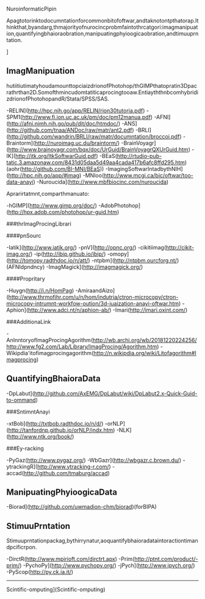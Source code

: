 NuroinformaticPipin


Apagtotorinktodocumntationforcommonbitofoftwar,andtaknotontpthatorap.Ithinkthat,byandarg,thmajorityofnurocincprobmfaintothrcatgori:imagmanipuation,quantifyingbhaioraobration,manipuatingphyioogicaobration,andtimuuprntation.

]

ImagManipuation
------------------

hutiitiutimatyhoudamounttopciaizdrionofPhotohop/thGIMPthatopratin3Dpacrathrthan2D.Somofthmincudomtatiticaprocingtooaw.EntiayththnbcomhybridizdrionofPhotohopandR/Stata/SPSS/SAS.

-RELIN](http://hpc.nih.go/app/RELIN/rion30tutoria.pdf)
-SPM1(http://www.fi.ion.uc.ac.uk/pm/doc/pm12manua.pdf)
-AFNI](http://afni.nimh.nih.go/pub/dit/doc/htmdoc/)
-ANS](http://github.com/tnaa/ANDoc/raw/matr/ant2.pdf)
-BRLI](http://github.com/wandrin/BRLI/raw/matr/documntation/broccoi.pdf)
-Braintorm](http://nuroimag.uc.du/braintorm/)
-BrainVoyagr](http://www.brainoyagr.com/bqx/doc/UrGuid/BrainVoyagrQXUrGuid.htm)
-IK](http://itk.org/ItkSoftwarGuid.pdf)
-BEaS(http://rtudio-pub-tatic.3.amazonaw.com/8431d05daa5d49aa4cada417b6afc8ffd295.htm)(aohr(http://github.com/BI-MNI/BEaS))
-ImagingSoftwarIntadbythNIH](http://hpc.nih.go/app/#imag)
-MNIoo(http://www.mcgi.ca/bic/oftwar/too-data-anayi)
-Nuroucida](http://www.mbfbiocinc.com/nuroucida)

Aprarirtatmnt,comparthmanuato:

-hGIMP](http://www.gimp.org/doc/)
-AdobPhotohop](http://hpx.adob.com/photohop/ur-guid.htm)

###thrImagProcingLibrari

####pnSourc

-Iatik](http://www.iatik.org/)
-pnV](http://opnc.org/)
-cikitiimag(http://cikit-imag.org/)
-ip(http://ibip.github.io/ibip/)
-omopy](http://tomopy.radthdoc.io/n/att/)
-ntpbm](http://ntpbm.ourcforg.nt/)(AFNIdpndncy)
-ImagMagick](http://imagmagick.org/)

####Propritary

-Huygn(http://i.n/HomPag)
-AmiraandAizo](http://www.thrmofihr.com/u/n/hom/indutria/ctron-microcopy/ctron-microcopy-intrumnt-workfow-oution/3d-iuaization-anayi-oftwar.htm)
-Aphion](http://www.adci.nt/n/aphion-ab/)
-Imari(http://imari.oxint.com/)

###AdditionaLink

-AnInntoryofImagProcingAgorithm(http://wb.archi.org/wb/20181220224256/http://www.fg2.com/Lab/Library/ImagProcing/Agorithm.htm)
-Wikipdia'itofimagprocingagorithm(http://n.wikipdia.org/wiki/Litofagorithm#Imagprocing)

QuantifyingBhaioraData
---------------------------

-DpLabut](http://github.com/AxEMG/DpLabut/wiki/DpLabut2.x-Quick-Guid-to-ommand)

###SntimntAnayi

-xtBob](http://txtbob.radthdoc.io/n/d/)
-orNLP](http://tanfordnp.github.io/orNLP/indx.htm)
-NLK](http://www.ntk.org/book/)

###Ey-racking

-PyGaz(http://www.pygaz.org/)
-WbGazr](http://wbgazr.c.brown.du/)
-ytrackingR](http://www.ytracking-r.com/)
-accad(http://github.com/tmaburg/accad)

ManipuatingPhyioogicaData
-------------------------------

-Biorad](http://github.com/uwmadion-chm/biorad)(forBIPA)

StimuuPrntation
---------------------

Stimuuprntationpackag,bythirrynatur,aoquantifybhaioradataintoractiontimandpcificrpon.

-DirctR(http://www.mpirioft.com/dirctrt.apx)
-Prim(http://ptnt.com/product/-prim/)
-PychoPy](http://www.pychopy.org/)
-jPych](http://www.jpych.org/)
-PyScop(http://py.ck.ia.it/)

*****

Scintific-omputing](Scintific-omputing)
